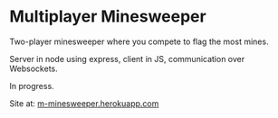 # Multiplayer Minesweeper

Two-player minesweeper where you compete to flag the most mines.

Server in node using express, client in JS, communication over Websockets.

In progress.

Site at: [m-minesweeper.herokuapp.com](http://m-minesweeper.herokuapp.com/minesweeper.html)
